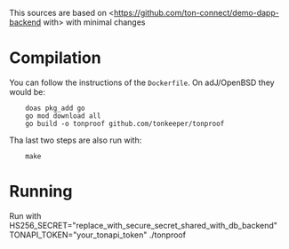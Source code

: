 This sources are based on 
<https://github.com/ton-connect/demo-dapp-backend with> 
with minimal changes

# Compilation

You can follow the instructions of the `Dockerfile`.
On adJ/OpenBSD they would be:

        doas pkg_add go
        go mod download all
        go build -o tonproof github.com/tonkeeper/tonproof

Tha last two steps are also run with:

        make

# Running

Run with
        HS256_SECRET="replace_with_secure_secret_shared_with_db_backend"\
        TONAPI_TOKEN="your_tonapi_token" ./tonproof
